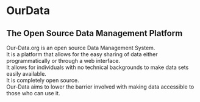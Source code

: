 # OurData

## The Open Source Data Management Platform

Our-Data.org is an open source Data Management System.  
It is a platform that allows for the easy sharing of data either programmatically or through a web interface.  
It allows for individuals with no technical backgrounds to make data sets easily available.  
It is completely open source.  
Our-Data aims to lower the barrier involved with making data accessible to those who can use it.
